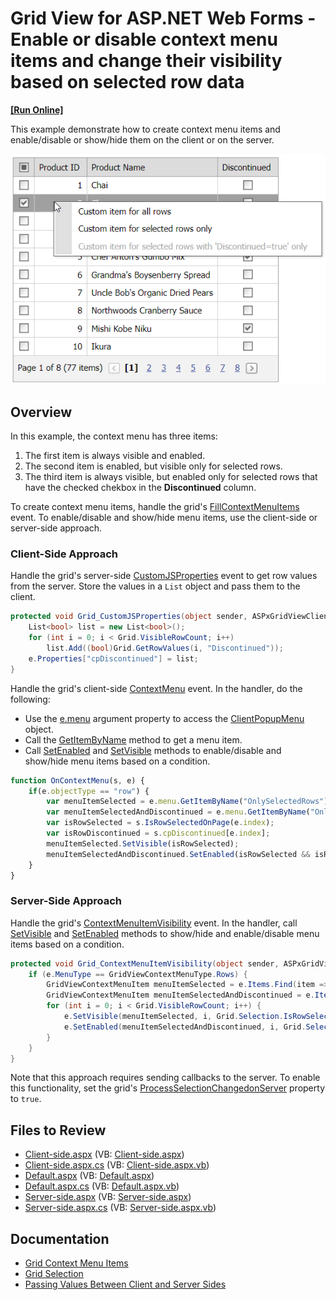 # Grid View for ASP.NET Web Forms - Enable or disable context menu items and change their visibility based on selected row data
<!-- run online -->
**[[Run Online]](https://codecentral.devexpress.com/t120218/)**
<!-- run online end -->

This example demonstrate how to create context menu items and enable/disable or show/hide them on the client or on the server.

![Context menu items](contextMenuItems.png)

## Overview

In this example, the context menu has three items:

1. The first item is always visible and enabled.
2. The second item is enabled, but visible only for selected rows.
3. The third item is always visible, but enabled only for selected rows that have the checked chekbox in the **Discontinued** column.

To create context menu items, handle the grid's [FillContextMenuItems](https://docs.devexpress.com/AspNet/DevExpress.Web.ASPxGridViewFillContextMenuItemsEventHandler) event. To enable/disable and show/hide menu items, use the client-side or server-side approach.

### Client-Side Approach

Handle the grid's server-side [CustomJSProperties](https://docs.devexpress.com/AspNet/DevExpress.Web.ASPxGridView.CustomJSProperties) event to get row values from the server. Store the values in a `List` object and pass them to the client.

```csharp
protected void Grid_CustomJSProperties(object sender, ASPxGridViewClientJSPropertiesEventArgs e) {
    List<bool> list = new List<bool>();
    for (int i = 0; i < Grid.VisibleRowCount; i++)
        list.Add((bool)Grid.GetRowValues(i, "Discontinued"));
    e.Properties["cpDiscontinued"] = list;
}
```

Handle the grid's client-side [ContextMenu](https://docs.devexpress.com/AspNet/js-ASPxClientGridView.ContextMenu) event. In the handler, do the following:

* Use the [e.menu](https://docs.devexpress.com/AspNet/js-ASPxClientGridViewContextMenuEventArgs.menu) argument property to access the [ClientPopupMenu](https://docs.devexpress.com/AspNet/js-ASPxClientPopupMenu) object.
* Call the [GetItemByName](https://docs.devexpress.com/AspNet/js-ASPxClientMenuBase.GetItemByName(name)) method to get a menu item.
* Call [SetEnabled](https://docs.devexpress.com/AspNet/js-ASPxClientMenuItem.SetEnabled(value)) and [SetVisible](https://docs.devexpress.com/AspNet/js-ASPxClientMenuItem.SetVisible(value)) methods to enable/disable and show/hide menu items based on a condition.

```js
function OnContextMenu(s, e) {
    if(e.objectType == "row") {
        var menuItemSelected = e.menu.GetItemByName("OnlySelectedRows");
        var menuItemSelectedAndDiscontinued = e.menu.GetItemByName("OnlySelectedAndDiscontinuedRows");
        var isRowSelected = s.IsRowSelectedOnPage(e.index);
        var isRowDiscontinued = s.cpDiscontinued[e.index];
        menuItemSelected.SetVisible(isRowSelected);
        menuItemSelectedAndDiscontinued.SetEnabled(isRowSelected && isRowDiscontinued);
    }
}
```

### Server-Side Approach

Handle the grid's [ContextMenuItemVisibility](https://docs.devexpress.com/AspNet/DevExpress.Web.ASPxGridView.ContextMenuItemVisibility) event. In the handler, call [SetVisible](https://docs.devexpress.com/AspNet/devexpress.web.aspxgridviewcontextmenuitemvisibilityeventargs.setvisible.overloads) and [SetEnabled](https://docs.devexpress.com/AspNet/devexpress.web.aspxgridviewcontextmenuitemvisibilityeventargs.setenabled.overloads) methods to show/hide and enable/disable menu items based on a condition.

```csharp
protected void Grid_ContextMenuItemVisibility(object sender, ASPxGridViewContextMenuItemVisibilityEventArgs e) {
    if (e.MenuType == GridViewContextMenuType.Rows) {
        GridViewContextMenuItem menuItemSelected = e.Items.Find(item => item.Name == "OnlySelectedRows") as GridViewContextMenuItem;
        GridViewContextMenuItem menuItemSelectedAndDiscontinued = e.Items.Find(item => item.Name == "OnlySelectedAndDiscontinuedRows") as GridViewContextMenuItem;
        for (int i = 0; i < Grid.VisibleRowCount; i++) {
            e.SetVisible(menuItemSelected, i, Grid.Selection.IsRowSelected(i));
            e.SetEnabled(menuItemSelectedAndDiscontinued, i, Grid.Selection.IsRowSelected(i) && (bool)Grid.GetRowValues(i, "Discontinued"));
        }
    }
}
```

Note that this approach requires sending callbacks to the server. To enable this functionality, set the grid's [ProcessSelectionChangedonServer](https://docs.devexpress.com/AspNet/DevExpress.Web.ASPxGridBehaviorSettings.ProcessSelectionChangedOnServer) property to `true`.

## Files to Review

* [Client-side.aspx](./CS/Client-side.aspx) (VB: [Client-side.aspx](./VB/Client-side.aspx))
* [Client-side.aspx.cs](./CS/Client-side.aspx.cs) (VB: [Client-side.aspx.vb](./VB/Client-side.aspx.vb))
* [Default.aspx](./CS/Default.aspx) (VB: [Default.aspx](./VB/Default.aspx))
* [Default.aspx.cs](./CS/Default.aspx.cs) (VB: [Default.aspx.vb](./VB/Default.aspx.vb))
* [Server-side.aspx](./CS/Server-side.aspx) (VB: [Server-side.aspx](./VB/Server-side.aspx))
* [Server-side.aspx.cs](./CS/Server-side.aspx.cs) (VB: [Server-side.aspx.vb](./VB/Server-side.aspx.vb))

## Documentation

* [Grid Context Menu Items](https://docs.devexpress.com/AspNet/17207/components/grid-view/concepts/data-representation-basics/context-menu/grid-context-menu-items)
* [Grid Selection](https://docs.devexpress.com/AspNet/3737/components/grid-view/concepts/focus-and-navigation/selection)
* [Passing Values Between Client and Server Sides](https://docs.devexpress.com/AspNet/11816/common-concepts/client-side-functionality/passing-values-between-client-and-server-sides)
